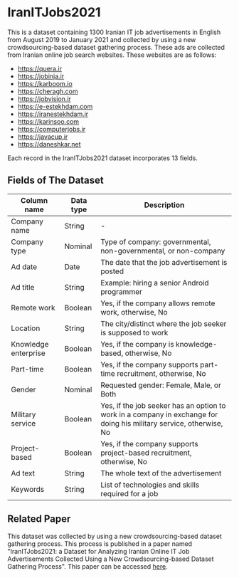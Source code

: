 # IranITJobs2021
This is a dataset containing 1300 Iranian IT job advertisements in English from August 2019 to January 2021 and collected by using a new crowdsourcing-based dataset gathering process. These ads are collected from Iranian online job search websites. These websites are as follows: 

 - https://quera.ir
 - https://jobinja.ir
 - https://karboom.io
 - https://cheragh.com
 - https://jobvision.ir
 - https://e-estekhdam.com
 - https://iranestekhdam.ir
 - https://karinsoo.com
 - https://computerjobs.ir
 - https://javacup.ir
 - https://daneshkar.net
 
 Each record in the IranITJobs2021 dataset incorporates 13 fields.

## Fields of The Dataset
| Column name         | Data type | Description                                                                                                       |
|---------------------|-----------|-------------------------------------------------------------------------------------------------------------------|
| Company name        | String    | -                                                                                                                 |
|Company type         |Nominal    |Type of company: governmental, non-governmental, or non-company                                                    |
|Ad date              | Date      |The date that the job advertisement is posted                                                                      |
|Ad title             |String     |Example: hiring a senior Android programmer                                                                        |
|Remote work          |Boolean    |Yes, if the company allows remote work, otherwise, No                                                              |
|Location             |String     |The city/distinct where the job seeker is supposed to work                                                         |
|Knowledge enterprise |Boolean    |Yes, if the company is knowledge-based, otherwise, No                                                              |
|Part-time            |Boolean    |Yes, if the company supports part-time recruitment, otherwise, No                                                  |
|Gender               |Nominal    |Requested gender: Female, Male, or Both                                                                            |
|Military service     |Boolean    |Yes, if the job seeker has an option to work in a company in exchange for doing his military service, otherwise, No|
|Project-based        |Boolean    |Yes, if the company supports project-based recruitment, otherwise, No                                              |
|Ad text              |String     |The whole text of the advertisement                                                                                |
|Keywords             |String     |List of technologies and skills required for a job                                                                 |

## Related Paper
This dataset was collected by using a new crowdsourcing-based dataset gathering process. This process is published in a paper named "IranITJobs2021: a Dataset for Analyzing Iranian Online IT Job Advertisements Collected Using a New Crowdsourcing-based Dataset Gathering Process". This paper can be accessed [here](https://github.com/mrezasaeidi/IranITJobs2021/blob/main/IranITJobs2021.xlsx?raw=true).
